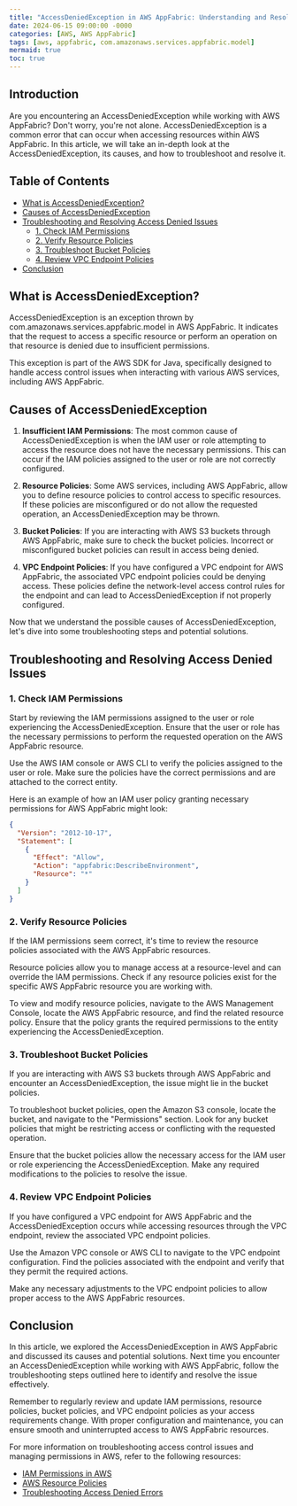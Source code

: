 ```yaml
---
title: "AccessDeniedException in AWS AppFabric: Understanding and Resolving Access Denied Issues"
date: 2024-06-15 09:00:00 -0000
categories: [AWS, AWS AppFabric]
tags: [aws, appfabric, com.amazonaws.services.appfabric.model]
mermaid: true
toc: true
---
```



## Introduction

Are you encountering an AccessDeniedException while working with AWS AppFabric? Don't worry, you're not alone. AccessDeniedException is a common error that can occur when accessing resources within AWS AppFabric. In this article, we will take an in-depth look at the AccessDeniedException, its causes, and how to troubleshoot and resolve it.

## Table of Contents
- [What is AccessDeniedException?](#what-is-accessdeniedexception)
- [Causes of AccessDeniedException](#causes-of-accessdeniedexception)
- [Troubleshooting and Resolving Access Denied Issues](#troubleshooting-and-resolving-access-denied-issues)
    - [1. Check IAM Permissions](#1-check-iam-permissions)
    - [2. Verify Resource Policies](#2-verify-resource-policies)
    - [3. Troubleshoot Bucket Policies](#3-troubleshoot-bucket-policies)
    - [4. Review VPC Endpoint Policies](#4-review-vpc-endpoint-policies)
- [Conclusion](#conclusion)

## What is AccessDeniedException?

AccessDeniedException is an exception thrown by com.amazonaws.services.appfabric.model in AWS AppFabric. It indicates that the request to access a specific resource or perform an operation on that resource is denied due to insufficient permissions.

This exception is part of the AWS SDK for Java, specifically designed to handle access control issues when interacting with various AWS services, including AWS AppFabric.

## Causes of AccessDeniedException

1. **Insufficient IAM Permissions**: The most common cause of AccessDeniedException is when the IAM user or role attempting to access the resource does not have the necessary permissions. This can occur if the IAM policies assigned to the user or role are not correctly configured.

2. **Resource Policies**: Some AWS services, including AWS AppFabric, allow you to define resource policies to control access to specific resources. If these policies are misconfigured or do not allow the requested operation, an AccessDeniedException may be thrown.

3. **Bucket Policies**: If you are interacting with AWS S3 buckets through AWS AppFabric, make sure to check the bucket policies. Incorrect or misconfigured bucket policies can result in access being denied.

4. **VPC Endpoint Policies**: If you have configured a VPC endpoint for AWS AppFabric, the associated VPC endpoint policies could be denying access. These policies define the network-level access control rules for the endpoint and can lead to AccessDeniedException if not properly configured.

Now that we understand the possible causes of AccessDeniedException, let's dive into some troubleshooting steps and potential solutions.

## Troubleshooting and Resolving Access Denied Issues

### 1. Check IAM Permissions

Start by reviewing the IAM permissions assigned to the user or role experiencing the AccessDeniedException. Ensure that the user or role has the necessary permissions to perform the requested operation on the AWS AppFabric resource.

Use the AWS IAM console or AWS CLI to verify the policies assigned to the user or role. Make sure the policies have the correct permissions and are attached to the correct entity.

Here is an example of how an IAM user policy granting necessary permissions for AWS AppFabric might look:

```json
{
  "Version": "2012-10-17",
  "Statement": [
    {
      "Effect": "Allow",
      "Action": "appfabric:DescribeEnvironment",
      "Resource": "*"
    }
  ]
}
```

### 2. Verify Resource Policies

If the IAM permissions seem correct, it's time to review the resource policies associated with the AWS AppFabric resources.

Resource policies allow you to manage access at a resource-level and can override the IAM permissions. Check if any resource policies exist for the specific AWS AppFabric resource you are working with.

To view and modify resource policies, navigate to the AWS Management Console, locate the AWS AppFabric resource, and find the related resource policy. Ensure that the policy grants the required permissions to the entity experiencing the AccessDeniedException.

### 3. Troubleshoot Bucket Policies

If you are interacting with AWS S3 buckets through AWS AppFabric and encounter an AccessDeniedException, the issue might lie in the bucket policies.

To troubleshoot bucket policies, open the Amazon S3 console, locate the bucket, and navigate to the "Permissions" section. Look for any bucket policies that might be restricting access or conflicting with the requested operation.

Ensure that the bucket policies allow the necessary access for the IAM user or role experiencing the AccessDeniedException. Make any required modifications to the policies to resolve the issue.

### 4. Review VPC Endpoint Policies

If you have configured a VPC endpoint for AWS AppFabric and the AccessDeniedException occurs while accessing resources through the VPC endpoint, review the associated VPC endpoint policies.

Use the Amazon VPC console or AWS CLI to navigate to the VPC endpoint configuration. Find the policies associated with the endpoint and verify that they permit the required actions.

Make any necessary adjustments to the VPC endpoint policies to allow proper access to the AWS AppFabric resources.

## Conclusion

In this article, we explored the AccessDeniedException in AWS AppFabric and discussed its causes and potential solutions. Next time you encounter an AccessDeniedException while working with AWS AppFabric, follow the troubleshooting steps outlined here to identify and resolve the issue effectively.

Remember to regularly review and update IAM permissions, resource policies, bucket policies, and VPC endpoint policies as your access requirements change. With proper configuration and maintenance, you can ensure smooth and uninterrupted access to AWS AppFabric resources.

For more information on troubleshooting access control issues and managing permissions in AWS, refer to the following resources:

- [IAM Permissions in AWS](https://docs.aws.amazon.com/IAM/latest/UserGuide/access_policies.html)
- [AWS Resource Policies](https://docs.aws.amazon.com/IAM/latest/UserGuide/access_policies_identity-vs-resource.html)
- [Troubleshooting Access Denied Errors](https://docs.aws.amazon.com/general/latest/gr/troubleshoot.html#troubleshoot-iam-access-denied)